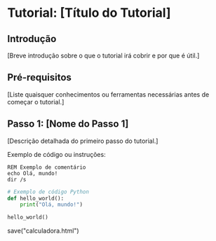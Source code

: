 # Tutorial: [Título do Tutorial]

## Introdução

[Breve introdução sobre o que o tutorial irá cobrir e por que é útil.]

## Pré-requisitos

[Liste quaisquer conhecimentos ou ferramentas necessárias antes de começar o tutorial.]

## Passo 1: [Nome do Passo 1]

[Descrição detalhada do primeiro passo do tutorial.]

Exemplo de código ou instruções:

```batch
REM Exemplo de comentário
echo Olá, mundo!
dir /s
```


```python
# Exemplo de código Python
def hello_world():
    print("Olá, mundo!")

hello_world()
```
save("calculadora.html")

